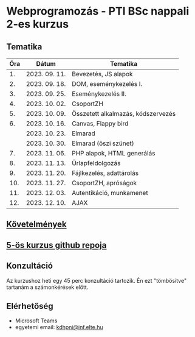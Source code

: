 # Webprogramozás - PTI BSc nappali 2-es kurzus

## Tematika

| Óra | Dátum       | Tematika                  |
|-----|-------------|---------------------------|
|1.   |2023. 09. 11.|Bevezetés, JS alapok       |
|2.   |2023. 09. 18.|DOM, eseménykezelés I.     |
|3.   |2023. 09. 25.|Eseménykezelés II.         |
|4.   |2023. 10. 02.|CsoportZH    |
|5.   |2023. 10. 09.|Összetett alkalmazás, kódszervezés       |
|6.   |2023. 10. 16.|Canvas, Flappy bird                |
|     |2023. 10. 23.|Elmarad                    |
|     |2023. 10. 30.|Elmarad (őszi szünet)      |
|7.   |2023. 11. 06.|PHP alapok, HTML generálás |
|8.   |2023. 11. 13.|Űrlapfeldolgozás           |
|9.   |2023. 11. 20.|Fájlkezelés, adattárolás   |
|10.  |2023. 11. 27.|CsoportZH, apróságok       |
|11.  |2023. 12. 03.|Autentikáció, munkamenet|
|12.  |2023. 12. 10.|AJAX                      |

## [Követelmények](https://canvas.elte.hu/courses/38953/pages/kovetelmenyek?module_item_id=546551)

## [5-ös kurzus github repoja](https://github.com/Valentinusz/webprog-2023-24-1-5)

## Konzultáció
Az kurzushoz heti egy 45 perc konzultáció tartozik. Én ezt "tömbösítve" tartanám a számonkérések előtt.

## Elérhetőség
- Microsoft Teams
- egyetemi email: kdhpni@inf.elte.hu

